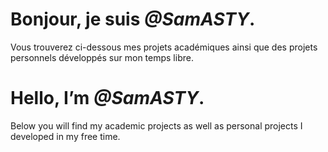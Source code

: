 # Bonjour, je suis *@SamASTY*.

Vous trouverez ci-dessous mes projets académiques ainsi que des projets personnels développés sur mon temps libre.

# Hello, I’m *@SamASTY*.

Below you will find my academic projects as well as personal projects I developed in my free time.
